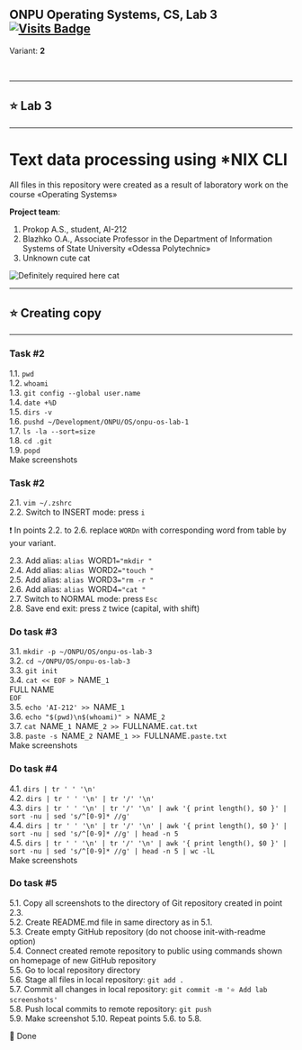 ## ONPU Operating Systems, CS, Lab 3 [![Visits Badge](https://badges.pufler.dev/visits/exposedcat/onpu-os-lab-3)](https://github.com/ExposedCat/onpu-os-lab-3)  
Variant: **2**  

<br>
<hr>
<h2>⭐️ Lab 3</h2>
<hr>
<h1>Text data processing using *NIX CLI</h1>
All files in this repository were created as a result of laboratory work on the course «Operating Systems»  

<b>Project team</b>:  
<ol>
    <li>Prokop A.S., student, AI-212</li>
    <li>Blazhko O.A., Associate Professor in the Department of Information Systems of State University «Odessa Polytechnic»</li>
    <li>Unknown cute cat</li>
</ol>
<img src="https://fotovmire.ru/wp-content/uploads/2019/03/11806/kot-polozhil-mordu-na-stol.jpg" alt="Definitely required here cat">

---
## ⭐️ Creating copy
---
### ⁠Task #2
1.1. `pwd`  
1.2. `whoami`  
1.3. `git config --global user.name`  
1.4. `date +%D`  
1.5. `dirs -v`  
1.6. `pushd ~/Development/ONPU/OS/onpu-os-lab-1`  
1.7. `ls -la --sort=size`  
1.8. `cd .git`  
1.9. `popd`  
Make screenshots  
  
### Task #2
2.1. `vim ~/.zshrc`  
2.2. Switch to INSERT mode: press `i`  

❗️ In points 2.2. to 2.6. replace `WORDn` with corresponding word from table by your variant.  

2.3. Add alias: `alias `WORD1`="mkdir "`  
2.4. Add alias: `alias `WORD2`="touch "`  
2.5. Add alias: `alias `WORD3`="rm -r "`  
2.6. Add alias: `alias `WORD4`="cat "`  
2.7. Switch to NORMAL mode: press `Esc`  
2.8. Save end exit: press `Z` twice (capital, with shift)  

### Do task #3
3.1. `mkdir -p ~/ONPU/OS/onpu-os-lab-3`  
3.2. `cd ~/ONPU/OS/onpu-os-lab-3`  
3.3. `git init`  
3.4. `cat << EOF > `NAME`_1`  
FULL NAME  
`EOF`  
3.5. `echo 'AI-212' >> `NAME`_1`  
3.6. `echo "$(pwd)\n$(whoami)" > `NAME`_2`  
3.7. `cat `NAME`_1 `NAME`_2 >> `FULLNAME`.cat.txt`  
3.8. `paste -s `NAME`_2 `NAME`_1 >> `FULLNAME`.paste.txt`  
Make screenshots  

### Do task #4
4.1. `dirs | tr ' ' '\n'`  
4.2. `dirs | tr ' ' '\n' | tr '/' '\n'`  
4.3. `dirs | tr ' ' '\n' | tr '/' '\n' | awk '{ print length(), $0 }' | sort -nu | sed 's/^[0-9]* //g'`  
4.4. `dirs | tr ' ' '\n' | tr '/' '\n' | awk '{ print length(), $0 }' | sort -nu | sed 's/^[0-9]* //g' | head -n 5  `  
4.5. `dirs | tr ' ' '\n' | tr '/' '\n' | awk '{ print length(), $0 }' | sort -nu | sed 's/^[0-9]* //g' | head -n 5 | wc -lL`  
Make screenshots  

### Do task #5
5.1. Copy all screenshots to the directory of Git repository created in point 2.3.  
5.2. Create README.md file in same directory as in 5.1.  
5.3. Create empty GitHub repository (do not choose init-with-readme option)  
5.4. Connect created remote repository to public using commands shown on homepage of new GitHub repository  
5.5. Go to local repository directory  
5.6. Stage all files in local repository: `git add .`  
5.7. Commit all changes in local repository: `git commit -m '⭐️ Add lab screenshots'`  
5.8. Push local commits to remote repository: `git push`  
5.9. Make screenshot
5.10. Repeat points 5.6. to 5.8.

🎯 Done